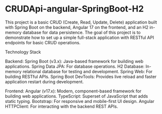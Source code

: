 # CRUDApi-angular-SpringBoot-H2



This project is a basic CRUD (Create, Read, Update, Delete) application built with Spring Boot on the backend, Angular 17 on the frontend, and an H2 in-memory database for data persistence. The goal of this project is to demonstrate how to set up a simple full-stack application with RESTful API endpoints for basic CRUD operations.



Technology Stack

Backend:
Spring Boot (v3.x): Java-based framework for building web applications.
Spring Data JPA: For database operations.
H2 Database: In-memory relational database for testing and development.
Spring Web: For building RESTful APIs.
Spring Boot DevTools: Provides live reload and faster application restart during development.


Frontend:
Angular (v17.x): Modern, component-based framework for building web applications.
TypeScript: Superset of JavaScript that adds static typing.
Bootstrap: For responsive and mobile-first UI design.
Angular HTTPClient: For interacting with the backend REST APIs.
